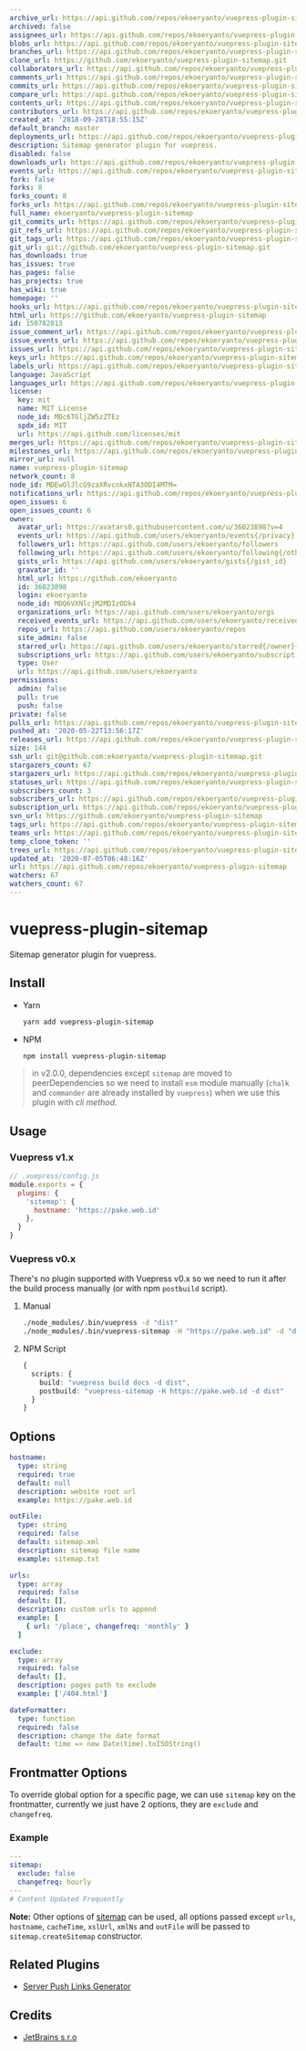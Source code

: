 ```yaml
---
archive_url: https://api.github.com/repos/ekoeryanto/vuepress-plugin-sitemap/{archive_format}{/ref}
archived: false
assignees_url: https://api.github.com/repos/ekoeryanto/vuepress-plugin-sitemap/assignees{/user}
blobs_url: https://api.github.com/repos/ekoeryanto/vuepress-plugin-sitemap/git/blobs{/sha}
branches_url: https://api.github.com/repos/ekoeryanto/vuepress-plugin-sitemap/branches{/branch}
clone_url: https://github.com/ekoeryanto/vuepress-plugin-sitemap.git
collaborators_url: https://api.github.com/repos/ekoeryanto/vuepress-plugin-sitemap/collaborators{/collaborator}
comments_url: https://api.github.com/repos/ekoeryanto/vuepress-plugin-sitemap/comments{/number}
commits_url: https://api.github.com/repos/ekoeryanto/vuepress-plugin-sitemap/commits{/sha}
compare_url: https://api.github.com/repos/ekoeryanto/vuepress-plugin-sitemap/compare/{base}...{head}
contents_url: https://api.github.com/repos/ekoeryanto/vuepress-plugin-sitemap/contents/{+path}
contributors_url: https://api.github.com/repos/ekoeryanto/vuepress-plugin-sitemap/contributors
created_at: '2018-09-28T18:55:15Z'
default_branch: master
deployments_url: https://api.github.com/repos/ekoeryanto/vuepress-plugin-sitemap/deployments
description: Sitemap generator plugin for vuepress.
disabled: false
downloads_url: https://api.github.com/repos/ekoeryanto/vuepress-plugin-sitemap/downloads
events_url: https://api.github.com/repos/ekoeryanto/vuepress-plugin-sitemap/events
fork: false
forks: 8
forks_count: 8
forks_url: https://api.github.com/repos/ekoeryanto/vuepress-plugin-sitemap/forks
full_name: ekoeryanto/vuepress-plugin-sitemap
git_commits_url: https://api.github.com/repos/ekoeryanto/vuepress-plugin-sitemap/git/commits{/sha}
git_refs_url: https://api.github.com/repos/ekoeryanto/vuepress-plugin-sitemap/git/refs{/sha}
git_tags_url: https://api.github.com/repos/ekoeryanto/vuepress-plugin-sitemap/git/tags{/sha}
git_url: git://github.com/ekoeryanto/vuepress-plugin-sitemap.git
has_downloads: true
has_issues: true
has_pages: false
has_projects: true
has_wiki: true
homepage: ''
hooks_url: https://api.github.com/repos/ekoeryanto/vuepress-plugin-sitemap/hooks
html_url: https://github.com/ekoeryanto/vuepress-plugin-sitemap
id: 150782813
issue_comment_url: https://api.github.com/repos/ekoeryanto/vuepress-plugin-sitemap/issues/comments{/number}
issue_events_url: https://api.github.com/repos/ekoeryanto/vuepress-plugin-sitemap/issues/events{/number}
issues_url: https://api.github.com/repos/ekoeryanto/vuepress-plugin-sitemap/issues{/number}
keys_url: https://api.github.com/repos/ekoeryanto/vuepress-plugin-sitemap/keys{/key_id}
labels_url: https://api.github.com/repos/ekoeryanto/vuepress-plugin-sitemap/labels{/name}
language: JavaScript
languages_url: https://api.github.com/repos/ekoeryanto/vuepress-plugin-sitemap/languages
license:
  key: mit
  name: MIT License
  node_id: MDc6TGljZW5zZTEz
  spdx_id: MIT
  url: https://api.github.com/licenses/mit
merges_url: https://api.github.com/repos/ekoeryanto/vuepress-plugin-sitemap/merges
milestones_url: https://api.github.com/repos/ekoeryanto/vuepress-plugin-sitemap/milestones{/number}
mirror_url: null
name: vuepress-plugin-sitemap
network_count: 8
node_id: MDEwOlJlcG9zaXRvcnkxNTA3ODI4MTM=
notifications_url: https://api.github.com/repos/ekoeryanto/vuepress-plugin-sitemap/notifications{?since,all,participating}
open_issues: 6
open_issues_count: 6
owner:
  avatar_url: https://avatars0.githubusercontent.com/u/36023898?v=4
  events_url: https://api.github.com/users/ekoeryanto/events{/privacy}
  followers_url: https://api.github.com/users/ekoeryanto/followers
  following_url: https://api.github.com/users/ekoeryanto/following{/other_user}
  gists_url: https://api.github.com/users/ekoeryanto/gists{/gist_id}
  gravatar_id: ''
  html_url: https://github.com/ekoeryanto
  id: 36023898
  login: ekoeryanto
  node_id: MDQ6VXNlcjM2MDIzODk4
  organizations_url: https://api.github.com/users/ekoeryanto/orgs
  received_events_url: https://api.github.com/users/ekoeryanto/received_events
  repos_url: https://api.github.com/users/ekoeryanto/repos
  site_admin: false
  starred_url: https://api.github.com/users/ekoeryanto/starred{/owner}{/repo}
  subscriptions_url: https://api.github.com/users/ekoeryanto/subscriptions
  type: User
  url: https://api.github.com/users/ekoeryanto
permissions:
  admin: false
  pull: true
  push: false
private: false
pulls_url: https://api.github.com/repos/ekoeryanto/vuepress-plugin-sitemap/pulls{/number}
pushed_at: '2020-05-22T13:56:17Z'
releases_url: https://api.github.com/repos/ekoeryanto/vuepress-plugin-sitemap/releases{/id}
size: 144
ssh_url: git@github.com:ekoeryanto/vuepress-plugin-sitemap.git
stargazers_count: 67
stargazers_url: https://api.github.com/repos/ekoeryanto/vuepress-plugin-sitemap/stargazers
statuses_url: https://api.github.com/repos/ekoeryanto/vuepress-plugin-sitemap/statuses/{sha}
subscribers_count: 3
subscribers_url: https://api.github.com/repos/ekoeryanto/vuepress-plugin-sitemap/subscribers
subscription_url: https://api.github.com/repos/ekoeryanto/vuepress-plugin-sitemap/subscription
svn_url: https://github.com/ekoeryanto/vuepress-plugin-sitemap
tags_url: https://api.github.com/repos/ekoeryanto/vuepress-plugin-sitemap/tags
teams_url: https://api.github.com/repos/ekoeryanto/vuepress-plugin-sitemap/teams
temp_clone_token: ''
trees_url: https://api.github.com/repos/ekoeryanto/vuepress-plugin-sitemap/git/trees{/sha}
updated_at: '2020-07-05T06:48:16Z'
url: https://api.github.com/repos/ekoeryanto/vuepress-plugin-sitemap
watchers: 67
watchers_count: 67
---
```


# vuepress-plugin-sitemap

Sitemap generator plugin for vuepress.


## Install

* Yarn

  ```sh
  yarn add vuepress-plugin-sitemap
  ```

* NPM

  ```sh
  npm install vuepress-plugin-sitemap
  ```

> in v2.0.0, dependencies except `sitemap` are moved to peerDependencies so we need to install `esm` module manually (`chalk` and `commander` are already installed by `vuepress`) when we use this plugin with *cli method*.


## Usage

### Vuepress v1.x

```js
// .vuepress/config.js
module.exports = {
  plugins: {
    'sitemap': {
      hostname: 'https://pake.web.id'
    },
  }
}
```

### Vuepress v0.x

There's no plugin supported with Vuepress v0.x so we need to run it after the build process manually (or with npm `postbuild` script).

1. Manual

   ```sh
   ./node_modules/.bin/vuepress -d "dist"
   ./node_modules/.bin/vuepress-sitemap -H "https://pake.web.id" -d "dist"
   ```

2. NPM Script

   ```ts
   {
     scripts: {
       build: "vuepress build docs -d dist",
       postbuild: "vuepress-sitemap -H https://pake.web.id -d dist"
     }
   }
   ```


## Options

```yml
hostname:
  type: string
  required: true
  default: null
  description: website root url
  example: https://pake.web.id

outFile:
  type: string
  required: false
  default: sitemap.xml
  description: sitemap file name
  example: sitemap.txt

urls:
  type: array
  required: false
  default: [],
  description: custom urls to append
  example: [
    { url: '/place', changefreq: 'monthly' }
  ]

exclude:
  type: array
  required: false
  default: [],
  description: pages path to exclude
  example: ['/404.html']

dateFormatter:
  type: function
  required: false
  description: change the date format
  default: time => new Date(time).toISOString()
```


## Frontmatter Options

To override global option for a specific page, we can use `sitemap` key on the frontmatter,
currently we just have 2 options, they are `exclude` and `changefreq`.


### Example

```yml
---
sitemap:
  exclude: false
  changefreq: hourly
---
# Content Updated Frequently
```

**Note:**
Other options of [sitemap](https://npm.im/sitemap) can be used, all options passed except `urls`, `hostname`, `cacheTime`, `xslUrl`, `xmlNs` and `outFile` will be passed to `sitemap.createSitemap` constructor.


## Related Plugins

* [Server Push Links Generator](https://github.com/ekoeryanto/vuepress-plugin-server-push)


## Credits
* [JetBrains s.r.o](https://www.jetbrains.com/?from=vuepress-plugin-sitemap)
